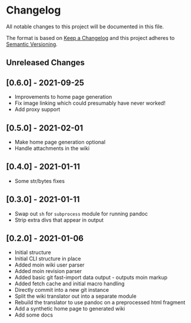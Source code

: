 # Changelog
All notable changes to this project will be documented in this file.

The format is based on [Keep a Changelog](http://keepachangelog.com/en/1.0.0/)
and this project adheres to [Semantic Versioning](http://semver.org/spec/v2.0.0.html).

Unreleased Changes
------------------

<!-- insertion marker -->
[0.6.0] - 2021-09-25
--------------------
- Improvements to home page generation
- Fix image linking which could presumably have never worked!
- Add proxy support

[0.5.0] - 2021-02-01
--------------------
- Make home page generation optional
- Handle attachments in the wiki

[0.4.0] - 2021-01-11
--------------------
- Some str/bytes fixes

[0.3.0] - 2021-01-11
--------------------
- Swap out `sh` for `subprocess` module for running pandoc
- Strip extra divs that appear in output

[0.2.0] - 2021-01-06
--------------------
- Initial structure
- Initial CLI structure in place
- Added moin wiki user parser
- Added moin revision parser
- Added basic git fast-import data output - outputs moin markup
- Added fetch cache and initial macro handling
- Directly commit into a new git instance
- Split the wiki translator out into a separate module
- Rebuild the translator to use pandoc on a preprocessed html fragment
- Add a synthetic home page to generated wiki
- Add some docs
